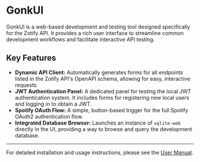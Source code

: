 <!-- ID: API-011 -->
# GonkUI

GonkUI is a web-based development and testing tool designed specifically for the Zotify API. It provides a rich user interface to streamline common development workflows and facilitate interactive API testing.

## Key Features

-   **Dynamic API Client:** Automatically generates forms for all endpoints listed in the Zotify API's OpenAPI schema, allowing for easy, interactive requests.
-   **JWT Authentication Panel:** A dedicated panel for testing the local JWT authentication system. It includes forms for registering new local users and logging in to obtain a JWT.
-   **Spotify OAuth Flow:** A simple, button-based trigger for the full Spotify OAuth2 authentication flow.
-   **Integrated Database Browser:** Launches an instance of `sqlite-web` directly in the UI, providing a way to browse and query the development database.

---

For detailed installation and usage instructions, please see the [User Manual](docs/USER_MANUAL.md).
